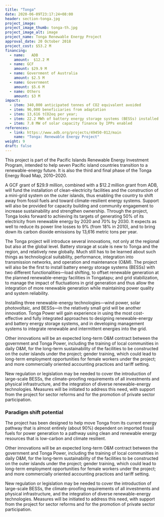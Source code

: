 ```yaml
---
title: "Tonga"
date: 2020-06-09T23:17:24+08:00
header: section-tonga.jpg
project_image:
project_image_thumb: tonga-th.jpg
project_image_alt: image
project_name: Tonga Renewable Energy Project
approval_date: 20 October 2018
project_cost: $53.2 M
financing:
  - name:	ADB 
    amount:  $12.2 M
  - name: GCF
    amount: $29.9 M
  - name: Government of Australia
    amount: $2.5 M
  - name: Government
    amount: $5.6 M
  - name: Others
    amount: $3 M
impact:
  - item: 340,000 anticipated tonnes of CO2 equivalent avoided
  - item: 96,000 beneficiaries from adaptation
  - item: 13,616 tCO2eq per year;
  - item: 22.2 MWh of battery energy storage systems (BESSs) installed
  - item: 7.8 MW of solar capacity finance by IPPs enabled
references:
  - link: https://www.adb.org/projects/49450-012/main
    name: "Tonga: Renewable Energy Project"
weight: 9
draft: false
---
```



This project is part of the Pacific Islands Renewable Energy Investment Program, intended to help seven Pacific island countries transition to a renewable-energy future. It is also the third and final phase of the Tonga Energy Road Map, 2010–2020. 

A GCF grant of $29.9 million, combined with a $12.2 million grant from ADB, will fund the installation of clean-electricity facilities and the construction of a mini-grid system on the outer islands, thus enabling the country to shift away from fossil fuels and toward climate-resilient energy systems. Support will also be provided for capacity building and community engagement to increase sustainability and strengthen ownership. Through the project, Tonga looks forward to achieving its targets of generating 50% of its electricity from renewable energy by 2020 and 70% by 2030. It expects as well to reduce its power line losses to 9% (from 18% in 2010), and to bring down its carbon dioxide emissions by 13,616 metric tons per year. 

The Tonga project will introduce several innovations, not only at the regional but also at the global level. Battery storage at scale is new to Tonga and the region, and relatively new globally. Much still has to be learned about such things as technological suitability, performance, integration into transmission networks, and operation and maintenance (O&M). The project will also be the first to install battery energy storage systems (BESSs) with two different functionalities—load shifting, to offset renewable generation at the planned renewable-energy facilities in Tongatapu; and grid stabilization, to manage the impact of fluctuations in grid generation and thus allow the integration of more renewable generation while maintaining power quality and system reliability. 

Installing three renewable-energy technologies—wind power, solar photovoltaic, and BESSs—in the relatively small grid will be another innovation. Tonga Power will gain experience in using the most cost-effective and fully integrated approaches to designing renewable-energy and battery energy storage systems, and in developing management systems to integrate renewable and intermittent energies into the grid. 

Other innovations will be an expected long-term O&M contract between the government and Tonga Power, including the training of local communities in daily O&M, for the long-term sustainability of the facilities to be constructed on the outer islands under the project; gender training, which could lead to long-term employment opportunities for female workers under the project; and more commercially oriented accounting practices and tariff setting. 

New regulation or legislation may be needed to cover the introduction of large-scale BESSs, the climate-proofing requirements of all investments and physical infrastructure, and the integration of diverse renewable-energy technologies. Measures will be initiated to address this need, with support from the project for sector reforms and for the promotion of private sector participation.

### Paradigm shift potential

The project has been designed to help move Tonga from its current energy pathway that is almost entirely (about 90%) dependent on imported fossil fuels for power generation to a pathway using clean and renewable energy resources that is low-carbon and climate resilient.

Other innovations will be an expected long-term O&M contract between the government and Tonga Power, including the training of local communities in daily O&M, for the long-term sustainability of the facilities to be constructed on the outer islands under the project; gender training, which could lead to long-term employment opportunities for female workers under the project; and more commercially oriented accounting practices and tariff setting. 

New regulation or legislation may be needed to cover the introduction of large-scale BESSs, the climate-proofing requirements of all investments and physical infrastructure, and the integration of diverse renewable-energy technologies. Measures will be initiated to address this need, with support from the project for sector reforms and for the promotion of private sector participation.